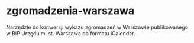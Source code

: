 # zgromadzenia-warszawa
Narzędzie do konwersji wykazu zgromadzeń w Warszawie publikowanego w BIP Urzędu m. st. Warszawa do formatu iCalendar.
